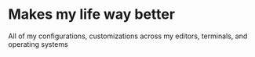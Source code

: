 # Makes my life way better
All of my configurations, customizations across my editors, terminals, and operating systems